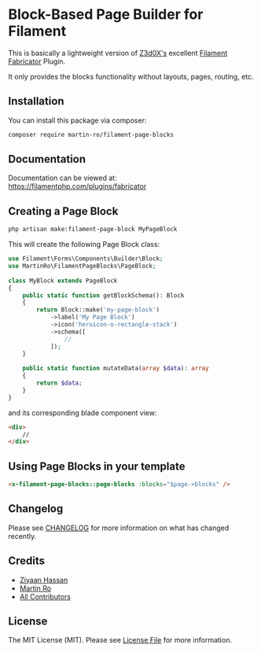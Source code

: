 # Block-Based Page Builder for Filament

This is basically a lightweight version of [Z3d0X's](https://github.com/z3d0x) excellent [Filament Fabricator](https://filamentphp.com/plugins/fabricator) Plugin. 

It only provides the blocks functionality without layouts, pages, routing, etc.

## Installation
You can install this package via composer:
```bash
composer require martin-ro/filament-page-blocks
```

## Documentation
Documentation can be viewed at: https://filamentphp.com/plugins/fabricator


## Creating a Page Block

```bash
php artisan make:filament-page-block MyPageBlock
```

This will create the following Page Block class:

```php
use Filament\Forms\Components\Builder\Block;
use MartinRo\FilamentPageBlocks\PageBlock;
 
class MyBlock extends PageBlock
{
    public static function getBlockSchema(): Block
    {
        return Block::make('my-page-block')
            ->label('My Page Block')
            ->icon('heroicon-o-rectangle-stack')
            ->schema([
                //
            ]);
    }
 
    public static function mutateData(array $data): array
    {
        return $data;
    }
}
```

and its corresponding blade component view:
```html
<div>
    //
</div>
```

## Using Page Blocks in your template

```html
<x-filament-page-blocks::page-blocks :blocks="$page->blocks" />
```

## Changelog

Please see [CHANGELOG](CHANGELOG.md) for more information on what has changed recently.

## Credits

- [Ziyaan Hassan](https://github.com/Z3d0X)
- [Martin Ro](https://github.com/martin-ro)
- [All Contributors](../../contributors)

## License

The MIT License (MIT). Please see [License File](LICENSE.md) for more information.